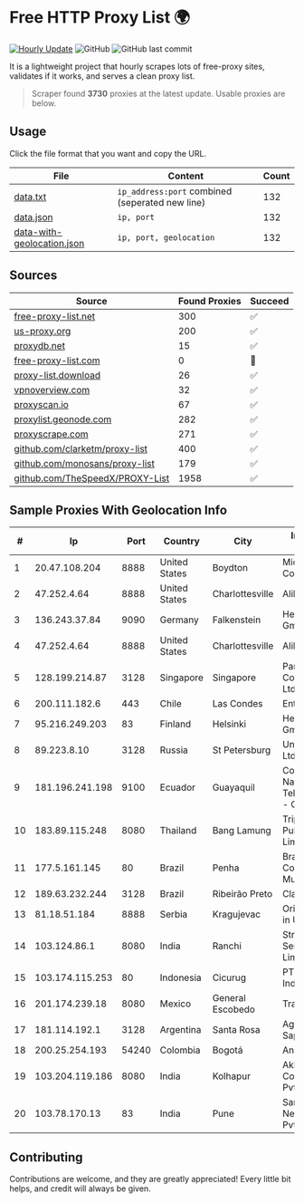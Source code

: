 
# Free HTTP Proxy List 🌍

[![Hourly Update](https://github.com/mertguvencli/http-proxy-list/actions/workflows/main.yml/badge.svg?branch=main)](https://github.com/mertguvencli/http-proxy-list/actions/workflows/main.yml)
![GitHub](https://img.shields.io/github/license/mertguvencli/http-proxy-list)
![GitHub last commit](https://img.shields.io/github/last-commit/mertguvencli/http-proxy-list)

It is a lightweight project that hourly scrapes lots of free-proxy sites, validates if it works, and serves a clean proxy list.


> Scraper found **3730** proxies at the latest update. Usable proxies are below.

## Usage

Click the file format that you want and copy the URL.


|File|Content|Count|
|----|-------|-----|
|[data.txt](https://raw.githubusercontent.com/mertguvencli/http-proxy-list/main/proxy-list/data.txt)|`ip_address:port` combined (seperated new line)|132|
|[data.json](https://raw.githubusercontent.com/mertguvencli/http-proxy-list/main/proxy-list/data.json)|`ip, port`|132|
|[data-with-geolocation.json](https://raw.githubusercontent.com/mertguvencli/http-proxy-list/main/proxy-list/data-with-geolocation.json)|`ip, port, geolocation`|132|

## Sources

|Source|Found Proxies|Succeed|
|------|-------------|-------|
|[free-proxy-list.net](https://free-proxy-list.net)|300|✅|
|[us-proxy.org](https://www.us-proxy.org)|200|✅|
|[proxydb.net](http://proxydb.net)|15|✅|
|[free-proxy-list.com](https://free-proxy-list.com/?page=&port=&type%5B%5D=http&type%5B%5D=https&up_time=0&search=Search)|0|🚫|
|[proxy-list.download](https://www.proxy-list.download/HTTP)|26|✅|
|[vpnoverview.com](https://vpnoverview.com/privacy/anonymous-browsing/free-proxy-servers)|32|✅|
|[proxyscan.io](https://www.proxyscan.io)|67|✅|
|[proxylist.geonode.com](https://proxylist.geonode.com/api/proxy-list?limit=300&page=1&sort_by=lastChecked&sort_type=desc&protocols=http,https)|282|✅|
|[proxyscrape.com](https://api.proxyscrape.com/v2/?request=displayproxies&protocol=http&timeout=10000&country=all&ssl=all&anonymity=all)|271|✅|
|[github.com/clarketm/proxy-list](https://raw.githubusercontent.com/clarketm/proxy-list/master/proxy-list-raw.txt)|400|✅|
|[github.com/monosans/proxy-list](https://raw.githubusercontent.com/monosans/proxy-list/main/proxies/http.txt)|179|✅|
|[github.com/TheSpeedX/PROXY-List](https://raw.githubusercontent.com/TheSpeedX/PROXY-List/master/http.txt)|1958|✅|


## Sample Proxies With Geolocation Info

|#|Ip|Port|Country|City|Internet Service Provider|
|-|--|----|-------|----|-------------------------|
|1|20.47.108.204|8888|United States|Boydton|Microsoft Corporation|
|2|47.252.4.64|8888|United States|Charlottesville|Alibaba.com LLC|
|3|136.243.37.84|9090|Germany|Falkenstein|Hetzner Online GmbH|
|4|47.252.4.64|8888|United States|Charlottesville|Alibaba.com LLC|
|5|128.199.214.87|3128|Singapore|Singapore|Partner Communications Ltd.|
|6|200.111.182.6|443|Chile|Las Condes|Entel Chile S.A.|
|7|95.216.249.203|83|Finland|Helsinki|Hetzner Online GmbH|
|8|89.223.8.10|3128|Russia|St Petersburg|United Networks Ltd.|
|9|181.196.241.198|9100|Ecuador|Guayaquil|Corporacion Nacional De Telecomunicaciones - CNT EP|
|10|183.89.115.248|8080|Thailand|Bang Lamung|Triple T Broadband Public Company Limited|
|11|177.5.161.145|80|Brazil|Penha|Brasil Telecom Comunicacao Multimidia S.A|
|12|189.63.232.244|3128|Brazil|Ribeirão Preto|Claro S.A.|
|13|81.18.51.184|8888|Serbia|Kragujevac|Orion Telekom users in Uzice|
|14|103.124.86.1|8080|India|Ranchi|Streamonn Internet Services Private Limited|
|15|103.174.115.253|80|Indonesia|Cicurug|PT Cloud Hosting Indonesia|
|16|201.174.239.18|8080|Mexico|General Escobedo|Transtelco Inc|
|17|181.114.192.1|3128|Argentina|Santa Rosa|Aguas Del Colorado Sapem|
|18|200.25.254.193|54240|Colombia|Bogotá|Andinet ON Line|
|19|103.204.119.186|8080|India|Kolhapur|Akhuratha Communications Pvt. ltd|
|20|103.78.170.13|83|India|Pune|Sanjeevan Networks Services Pvt Ltd|



## Contributing

Contributions are welcome, and they are greatly appreciated! Every
little bit helps, and credit will always be given.

